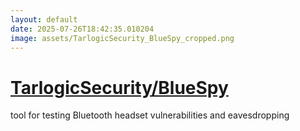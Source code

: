 ```yaml
---
layout: default
date: 2025-07-26T18:42:35.010204
image: assets/TarlogicSecurity_BlueSpy_cropped.png
---
```


# [TarlogicSecurity/BlueSpy](https://github.com/TarlogicSecurity/BlueSpy)

tool for testing Bluetooth headset vulnerabilities and eavesdropping
